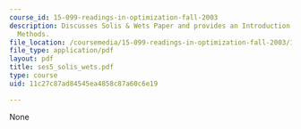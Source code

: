 ```yaml
---
course_id: 15-099-readings-in-optimization-fall-2003
description: Discusses Solis & Wets Paper and provides an Introduction to Sampling
  Methods.
file_location: /coursemedia/15-099-readings-in-optimization-fall-2003/11c27c87ad84545ea4858c87a60c6e19_ses5_solis_wets.pdf
file_type: application/pdf
layout: pdf
title: ses5_solis_wets.pdf
type: course
uid: 11c27c87ad84545ea4858c87a60c6e19

---
```

None